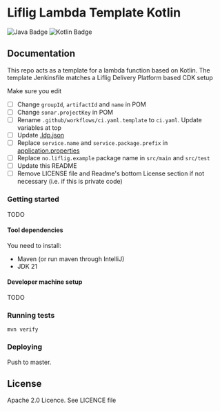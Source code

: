 # Liflig Lambda Template Kotlin

![Java Badge](https://img.shields.io/badge/java-21-blue?logo=java)
![Kotlin Badge](https://img.shields.io/badge/kotlin--blue?logo=kotlin)

## Documentation

This repo acts as a template for a lambda function based on Kotlin. The template Jenkinsfile matches a
Liflig Delivery Platform based CDK setup

Make sure you edit

- [ ] Change `groupId`, `artifactId` and `name` in POM
- [ ] Change `sonar.projectKey` in POM
- [ ] Rename `.github/workflows/ci.yaml.template` to `ci.yaml`. Update variables at top
- [ ] Update [.ldp.json](.ldp.json)
- [ ] Replace `service.name` and `service.package.prefix`
  in [application.properties](src/main/resources-filtered/application.properties)
- [ ] Replace `no.liflig.example` package name in `src/main` and `src/test`
- [ ] Update this README
- [ ] Remove LICENSE file and Readme's bottom License section if not necessary (i.e. if this is private code)

### Getting started

TODO

#### Tool dependencies

You need to install:

- Maven (or run maven through IntelliJ)
- JDK 21

#### Developer machine setup

TODO

### Running tests

```shell
mvn verify
```

### Deploying

Push to master.

## License

Apache 2.0 Licence. See LICENCE file
